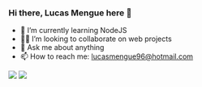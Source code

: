 ### Hi there, Lucas Mengue here 👋

- 🌱 I’m currently learning NodeJS
- 👨‍💻 I’m looking to collaborate on web projects
- 💬 Ask me about anything
- 📫 How to reach me: lucasmengue96@hotmail.com

<img src="https://github-readme-stats.vercel.app/api?username=LucasMengue&hide=issues&theme=tokyonight&show_icons=true"> <img src="https://github-readme-stats.vercel.app/api/top-langs/?username=LucasMengue&layout=compact&theme=tokyonight&show_icons=true">

